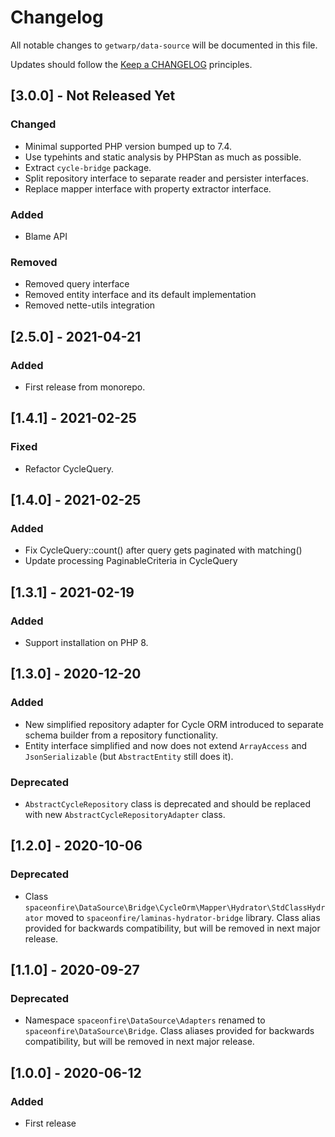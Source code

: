 # Changelog

All notable changes to `getwarp/data-source` will be documented in this file.

Updates should follow the [Keep a CHANGELOG](http://keepachangelog.com/) principles.

## [3.0.0] - Not Released Yet

### Changed

- Minimal supported PHP version bumped up to 7.4.
- Use typehints and static analysis by PHPStan as much as possible.
- Extract `cycle-bridge` package.
- Split repository interface to separate reader and persister interfaces.
- Replace mapper interface with property extractor interface.

### Added

- Blame API

### Removed

- Removed query interface
- Removed entity interface and its default implementation
- Removed nette-utils integration

## [2.5.0] - 2021-04-21

### Added

- First release from monorepo.

## [1.4.1] - 2021-02-25

### Fixed

-   Refactor CycleQuery.

## [1.4.0] - 2021-02-25

### Added

-   Fix CycleQuery::count() after query gets paginated with matching()
-   Update processing PaginableCriteria in CycleQuery

## [1.3.1] - 2021-02-19

### Added

-   Support installation on PHP 8.

## [1.3.0] - 2020-12-20

### Added

-   New simplified repository adapter for Cycle ORM introduced to separate schema builder from a repository functionality.
-   Entity interface simplified and now does not extend `ArrayAccess` and `JsonSerializable` (but `AbstractEntity` still
    does it).

### Deprecated

-   `AbstractCycleRepository` class is deprecated and should be replaced with new `AbstractCycleRepositoryAdapter` class.

## [1.2.0] - 2020-10-06

### Deprecated

-   Class `spaceonfire\DataSource\Bridge\CycleOrm\Mapper\Hydrator\StdClassHydrator` moved to
    `spaceonfire/laminas-hydrator-bridge` library. Class alias provided for backwards compatibility, but will be removed
    in next major release.

## [1.1.0] - 2020-09-27

### Deprecated

-   Namespace `spaceonfire\DataSource\Adapters` renamed to `spaceonfire\DataSource\Bridge`. Class aliases provided for
    backwards compatibility, but will be removed in next major release.

## [1.0.0] - 2020-06-12

### Added

-   First release
